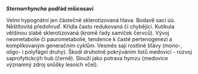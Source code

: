***Sternorrhyncha***
**podřád mšicosaví**

Velmi hypognátní jen částečně sklerotizovaná hlava. Bodavě sací úú. Něštítovitá předohruď. Křídla často redukovaná či chybějící. Kutikula většinou slabě sklerotizovaná (kromě řady samiček červců). Vývoj neometabolie či paurometabolie, tendence k časté pertenogenezi a komplikovaným generačním cyklům.
Vesměs sají rostliné šťávy (mono-, oligo- i polyfágní druhy). Škodí druhotně pokrýváním listů medovicí - rozvoj saprofytickcýh hub (černě). Slouží jako potrava hymzu (medovice významný zdroj snůšky lesních včel).